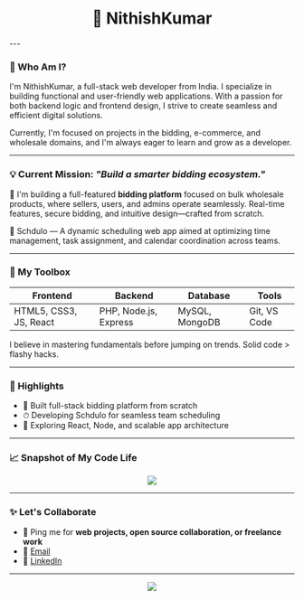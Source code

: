<h1 align="center">🚀 NithishKumar</h1>
---

### 🧭 Who Am I?

I'm NithishKumar, a full-stack web developer from India. I specialize in building functional and user-friendly web applications. With a passion for both backend logic and frontend design, I strive to create seamless and efficient digital solutions.

Currently, I'm focused on projects in the bidding, e-commerce, and wholesale domains, and I'm always eager to learn and grow as a developer.



---

### 💡 Current Mission: *"Build a smarter bidding ecosystem."*

💼 I'm building a full-featured **bidding platform** focused on bulk wholesale products, where sellers, users, and admins operate seamlessly. Real-time features, secure bidding, and intuitive design—crafted from scratch.

📅 Schdulo — A dynamic scheduling web app aimed at optimizing time management, task assignment, and calendar coordination across teams.

---

### 🧰 My Toolbox
| Frontend               | Backend               | Database       | Tools                 |
| ---------------------- | --------------------- | -------------- | --------------------- |
| HTML5, CSS3, JS, React | PHP, Node.js, Express | MySQL, MongoDB | Git, VS Code          |


I believe in mastering fundamentals before jumping on trends. Solid code > flashy hacks.

---
### 🌟 Highlights

- 🚀 Built full-stack bidding platform from scratch  
- ⏱ Developing Schdulo for seamless team scheduling  
- 🧠 Exploring React, Node, and scalable app architecture  

---
### 📈 Snapshot of My Code Life

<p align="center">
  <img src="https://github-readme-stats.vercel.app/api?username=nithishkumarsaravanan&show_icons=true&theme=tokyonight&hide=prs&count_private=true" />
</p>



---

### ✨ Let's Collaborate

- 💬 Ping me for **web projects, open source collaboration, or freelance work**
- 📧 [Email](mailto:nithiishhh@gmail.com)  
- 🔗 [LinkedIn](https://www.linkedin.com/in/nithishkumar-s-93ab16259/)



---

<p align="center">
  <img src="https://readme-typing-svg.herokuapp.com/?lines=Let's+build+the+web+together!;Always+learning,+always+shipping.&center=true&width=500&color=00ffcc">
</p>
